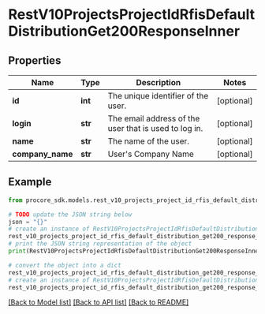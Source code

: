 # RestV10ProjectsProjectIdRfisDefaultDistributionGet200ResponseInner


## Properties

Name | Type | Description | Notes
------------ | ------------- | ------------- | -------------
**id** | **int** | The unique identifier of the user. | [optional] 
**login** | **str** | The email address of the user that is used to log in. | [optional] 
**name** | **str** | The name of the user. | [optional] 
**company_name** | **str** | User&#39;s Company Name | [optional] 

## Example

```python
from procore_sdk.models.rest_v10_projects_project_id_rfis_default_distribution_get200_response_inner import RestV10ProjectsProjectIdRfisDefaultDistributionGet200ResponseInner

# TODO update the JSON string below
json = "{}"
# create an instance of RestV10ProjectsProjectIdRfisDefaultDistributionGet200ResponseInner from a JSON string
rest_v10_projects_project_id_rfis_default_distribution_get200_response_inner_instance = RestV10ProjectsProjectIdRfisDefaultDistributionGet200ResponseInner.from_json(json)
# print the JSON string representation of the object
print(RestV10ProjectsProjectIdRfisDefaultDistributionGet200ResponseInner.to_json())

# convert the object into a dict
rest_v10_projects_project_id_rfis_default_distribution_get200_response_inner_dict = rest_v10_projects_project_id_rfis_default_distribution_get200_response_inner_instance.to_dict()
# create an instance of RestV10ProjectsProjectIdRfisDefaultDistributionGet200ResponseInner from a dict
rest_v10_projects_project_id_rfis_default_distribution_get200_response_inner_from_dict = RestV10ProjectsProjectIdRfisDefaultDistributionGet200ResponseInner.from_dict(rest_v10_projects_project_id_rfis_default_distribution_get200_response_inner_dict)
```
[[Back to Model list]](../README.md#documentation-for-models) [[Back to API list]](../README.md#documentation-for-api-endpoints) [[Back to README]](../README.md)



